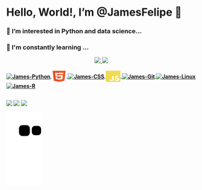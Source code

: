 <!-- Apresentações iniciais -->
<h1>Hello, World!, I’m <b>@JamesFelipe<b> 👋</h1>
<h3>👀 I’m interested in Python and  data science...</h3> 
<h3>🌱 I'm constantly learning ...</h3>

<div align="center" style="display: inline_block"> <!--Sobre atualizações no github -->
  <a href="https://github.com/jamesfelipe">
  <img height="150em" src="https://github-readme-stats.vercel.app/api?username=jamesfelipe&show_icons=true&theme=synthwave&include_all_commits=true&count_private=true"/>
  <img height="150em" src="https://github-readme-stats.vercel.app/api/top-langs/?username=JamesFelipe&layout=compact&langs_count=7&theme=radical"/>
</div>
  
  
  
  
</div> <!-- Linguagens que sei um pouco ou estou aprendendo -->
<div style="display: inline_block"><br>
  <img align="center" alt="James-Python" height="50" width="40" src="https://cdn.jsdelivr.net/gh/devicons/devicon/icons/python/python-original-wordmark.svg">
  <img align="center" alt="James-HTML" height="30" width="40" src="https://raw.githubusercontent.com/devicons/devicon/master/icons/html5/html5-original.svg">
  <img align="center" alt="James-CSS" height="30" width="40" src="https://cdn.jsdelivr.net/gh/devicons/devicon/icons/css3/css3-original.svg" />
  <img align="center" alt="James-Js" height="30" width="40" src="https://raw.githubusercontent.com/devicons/devicon/master/icons/javascript/javascript-plain.svg">
  <img align="center" alt="James-Git"  height="40" width="50" src="https://cdn.jsdelivr.net/gh/devicons/devicon/icons/git/git-plain-wordmark.svg" />
  <img  align="center" alt="James-Linux" height="30" width="40" src="https://cdn.jsdelivr.net/gh/devicons/devicon/icons/linux/linux-original.svg">
  <img align="center" alt="James-R" height="30" width="40" src="https://cdn.jsdelivr.net/gh/devicons/devicon/icons/r/r-original.svg">
</div>
  
  ## 
 <div style="display: inline_block"> <!-- Social media -->
   
 <a href="https://t.me/JamesfelipeM" target="_blank"><img src="https://img.shields.io/badge/Telegram-2CA5E0?style=for-the-badge&logo=telegram&logoColor=white" target="_blank"></a> 
 <a href = "mailto:jamesfelipeofc2@gmail.com"><img src="https://img.shields.io/badge/Gmail-D14836?style=for-the-badge&logo=gmail&logoColor=white" target="_blank"></a>
 <a href = "https://www.linkedin.com/in/james-felipe-6a4a2a1a7/"><img src="https://img.shields.io/badge/LinkedIn-0077B5?style=for-the-badge&logo=linkedin&logoColor=white" target="_blank"></a>
 
  
  <!-- cobrinha -->
 ![Snake animation](https://github.com/JamesFelipe/JamesFelipe/blob/output/github-contribution-grid-snake.svg)
